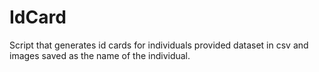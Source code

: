 # IdCard
Script that generates id cards for individuals provided dataset in csv and images saved as the name of the individual.
